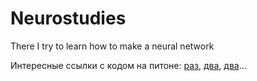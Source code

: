 # Neurostudies
There I try to learn how to make a neural network

Интересные ссылки с кодом на питоне: [раз](https://habrahabr.ru/post/271563/), [два](https://habrahabr.ru/post/322438/), [два](http://blablacode.ru/python/595)...
